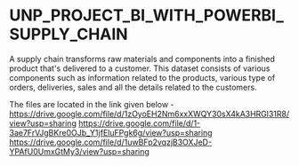 # UNP_PROJECT_BI_WITH_POWERBI_SUPPLY_CHAIN
 A supply chain transforms raw materials and components into a finished product that's delivered to a customer. This dataset consists of various components such as information related to the products, various type of orders, deliveries, sales and all the details related to the customers.

The files are located in the link given below -
https://drive.google.com/file/d/1zOyoEH2Nm6xxXWQY30sX4kA3HRGl31R8/view?usp=sharing 
https://drive.google.com/file/d/1-3ae7FrVJgBKre0OJb_Y1jfEluFPgk6g/view?usp=sharing 
https://drive.google.com/file/d/1uwBFp2vqzjB3OXJeD-YPAfU0UmxGtMy3/view?usp=sharing
